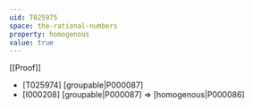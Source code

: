 ```yaml
---
uid: T025975
space: the-rational-numbers
property: homogenous
value: true
---
```

[[Proof]]

* [T025974] [groupable|P000087]
* [I000208] [groupable|P000087] => [homogenous|P000086]

